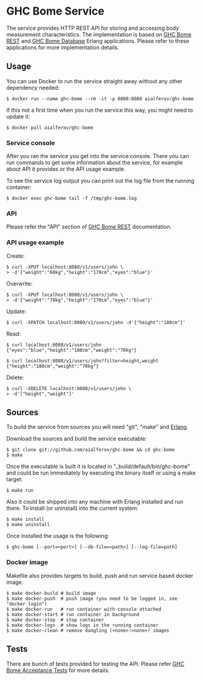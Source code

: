 # GHC Bome Service

The service provides HTTP REST API for storing and accessing body measurement
characteristics. The implementation is based on
[GHC Bome REST](http://github.com/aialferov/ghc_bome_rest) and
[GHC Bome Database](http://github.com/aialferov/ghc_bome_db) Erlang
applications. Please refer to these applications for more implementation
details.

## Usage

You can use Docker to run the service straight away without any other dependency
needed:

```
$ docker run --name ghc-bome --rm -it -p 8080:8080 aialferov/ghc-bome
```

If this not a first time when you run the service this way, you might need to
update it:

```
$ docker pull aialferov/ghc-bome
```

### Service console

After you ran the service you get into the service console. There you can
run commands to get some information about the service, for example about
API it provides or the API usage example.

To see the service log output you can print out the log file from the running
container:

```
$ docker exec ghc-bome tail -f /tmp/ghc-bome.log
```

### API

Please refer the "API" section of
[GHC Bome REST](http://github.com/aialferov/ghc_bome_rest) documentation.

### API usage example

Create:
```
$ curl -XPUT localhost:8080/v1/users/john \
> -d'{"weight":"60kg","height":"170cm","eyes":"blue"}'
```

Overwrite:
```
$ curl -XPUT localhost:8080/v1/users/john \
> -d'{"weight":"70kg","height":"170cm","eyes":"blue"}'
```

Update:
```
$ curl -XPATCH localhost:8080/v1/users/john -d'{"height":"180cm"}'
```

Read:
```
$ curl localhost:8080/v1/users/john
{"eyes":"blue","height":"180cm","weight":"70kg"}

$ curl localhost:8080/v1/users/john?filter=height,weight
{"height":"180cm","weight":"70kg"}
```

Delete:
```
$ curl -XDELETE localhost:8080/v1/users/john \
> -d'["height","weight"]'
```

## Sources

To build the service from sources you will need "git", "make" and
[Erlang](https://www.erlang-solutions.com/resources/download.html).

Download the sources and build the service executable:

```
$ git clone git://github.com/aialferov/ghc-bome && cd ghc-bome
$ make
```

Once the executable is built it is located in "_build/default/bin/ghc-bome" and
could be run immediately by executing the binary itself or using a make target:

```
$ make run
```

Also it could be shipped into any machine with Erlang installed and run there.
To install (or uninstall) into the current system:

```
$ make install
$ make uninstall
```

Once installed the usage is the following:

```
$ ghc-bome [--port=<port>] [--db-file=<path>] [--log-file=path]
```

### Docker image

Makefile also provides targets to build, push and run service based docker
image. 

```
$ make docker-build # build image
$ make docker-push  # push image (you need to be logged in, see "docker login")
$ make docker-run   # run container with console attached
$ make docker-start # run container in background
$ make docker-stop  # stop container
$ make docker-logs  # show logs in the running container
$ make docker-clean # remove dangling (<none>:<none>) images
```

## Tests

There are bunch of tests provided for testing the API. Please refer
[GHC Bome Acceptance Tests](http://github.com/aialferov/ghc-bome-at) for more
details.
